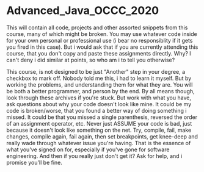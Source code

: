 # Advanced_Java_OCCC_2020

This will contain all code, projects and other assorted snippets from this course, many of which might be broken. 
You may use whatever code inside for your own personal or professional use (i bear no responsiblity if it gets you fired in this case).
But i would ask that if you are currently attending this course, that you don't copy and paste these assignments directly.
Why? I can't deny i did similar at points, so who am i to tell you otherwise?

This course, is not designed to be just "Another" step in your degree, a checkbox to mark off.
Nobody told me this, i had to learn it myself. 
But by working the problems, and understanding them for what they are.
You will be both a better programmer, and person by the end.
By all means though, look through these archives if you're stuck. But work with what you have, ask questions about why your code doesn't look like mine.
It could be my code is broken/worse, that you found a better way of doing something i missed.
It could be that you missed a single parenthesis, reversed the order of an assignment operator, etc.
Never just ASSUME your code is bad, just because it doesn't look like something on the net.
Try, compile, fail, make changes, compile again, fail again, then set breakpoints, get knee-deep and really wade through whatever issue you're having.
That is the essence of what you've signed on for, especially if you've gone for software engineering.
And then if you really just don't get it?
Ask for help, and i promise you'll be fine.

